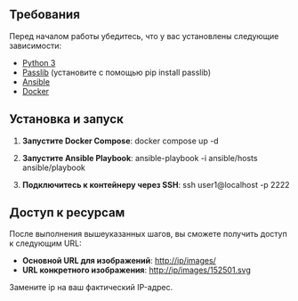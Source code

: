 ## Требования

Перед началом работы убедитесь, что у вас установлены следующие зависимости:

- [Python 3](https://www.python.org/downloads/)
- [Passlib](https://passlib.readthedocs.io/en/stable/) (установите с помощью pip install passlib)
- [Ansible](https://docs.ansible.com/ansible/latest/installation_guide/intro_installation.html)
- [Docker](https://docs.docker.com/get-docker/)

## Установка и запуск

1. **Запустите Docker Compose**:
docker compose up -d


2. **Запустите Ansible Playbook**:
ansible-playbook -i ansible/hosts ansible/playbook

3. **Подключитесь к контейнеру через SSH**:
ssh user1@localhost -p 2222
   

## Доступ к ресурсам

После выполнения вышеуказанных шагов, вы сможете получить доступ к следующим URL:

- **Основной URL для изображений**: [http://ip/images/](http://ip/images/)
- **URL конкретного изображения**: [http://ip/images/152501.svg](http://ip/images/152501.svg)

Замените ip на ваш фактический IP-адрес.
